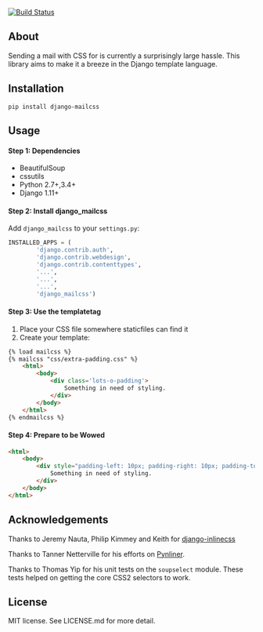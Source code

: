 [![Build Status](https://travis-ci.org/wejhink/django-mailcss.png?branch=master)](https://travis-ci.org/wejhink/django-mailcss)


## About
Sending a mail with CSS for is currently a surprisingly large hassle.
This library aims to make it a breeze in the Django template language.

## Installation
`pip install django-mailcss`

## Usage

#### Step 1: Dependencies

- BeautifulSoup
- cssutils
- Python 2.7+,3.4+
- Django 1.11+


#### Step 2: Install django_mailcss

Add ```django_mailcss``` to your ```settings.py```:

```python
INSTALLED_APPS = (
        'django.contrib.auth',
        'django.contrib.webdesign',
        'django.contrib.contenttypes',
        '...',
        '...',
        '...',
        'django_mailcss')
```

#### Step 3: Use the templatetag

1. Place your CSS file somewhere staticfiles can find it
2. Create your template:

```html
{% load mailcss %}
{% mailcss "css/extra-padding.css" %}
    <html>
        <body>
            <div class='lots-o-padding'>
                Something in need of styling.
            </div>
        </body>
    </html>
{% endmailcss %}
```

#### Step 4: Prepare to be Wowed

```html
<html>
    <body>
        <div style="padding-left: 10px; padding-right: 10px; padding-top: 10px;" class="lots-o-padding">
            Something in need of styling.
        </div>
    </body>
</html>
```

## Acknowledgements
Thanks to Jeremy Nauta, Philip Kimmey and Keith for [django-inlinecss](https://github.com/roverdotcom/django-inlinecss)

Thanks to Tanner Netterville for his efforts on [Pynliner](https://github.com/rennat/pynliner).

Thanks to Thomas Yip for his unit tests on the `soupselect` module. These tests
helped on getting the core CSS2 selectors to work.

## License

MIT license. See LICENSE.md for more detail.
